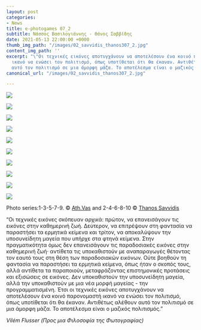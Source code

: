 ```yaml
---
layout: post
categories:
- News
title: e-photogames 07_2
subtitle: Νάσσος Βασιλογιάννης - Θάνος Σαββίδης
date: 2021-05-13 22:00:00 +0000
thumb_img_path: "/images/02_savvidis_thanos307_2.jpg"
content_img_path: ''
excerpt: "\"Oι τεχνικές εικόνες αποτυγχάνουν να αποτελέσουν ένα κοινό παρονομαστή
  ικανό να ενώσει τον πολιτισμό, όπως υποτίθεται ότι θα έκαναν. Αντιθέτως αλέθουν
  αυτό τον πολιτισμό σε μια άμορφη μάζα. Το αποτέλεσμα είναι ο μαζικός πολιτισμός.”"
canonical_url: "/images/02_savvidis_thanos307_2.jpg"

---
```

![](/images/01_vassiloyannis_nassos307_2.jpg)

![](/images/02_savvidis_thanos307_2.jpg)

![](/images/03_vassiloyannis_nassos307_2.jpg)

![](/images/04_savvidis_thanos307_2.jpg)

![](/images/05_vassiloyannis_nassos307_2.jpg)

![](/images/06_savvidis_thanos307_2.jpg)

![](/images/07_vassiloyannis_nassos307_2.jpg)

![](/images/08_savvidis_thanos307_2.jpg)

![](/images/09_vassiloyannis_nassos307_2.jpg)

![](/images/10_savvidis_thanos307_2.jpg)

Photo series:1-3-5-7-9. © <a href="https://www.facebook.com/ath.vas" target="blank">Ath.Vas</a>   and  2-4-6-8-10  © <a href="https://www.facebook.com/ThanosSa" target="blank">Thanos Savvidis</a>

“Οι τεχνικές εικόνες σκόπευαν αρχικά: πρώτον, να επανεισάγουν τις εικόνες στην καθημερινή ζωή. Δεύτερον, να επιτρέψουν στη φαντασία να παραστήσει τα ερμητικά κείμενα και τρίτον, να αποκαλύψουν την υποσυνείδητη μαγεία που υπήρχε στα φτηνά κείμενα. Στην πραγματικότητα όμως δεν επανεισάγουν τις παραδοσιακές εικόνες στην καθημερινή ζωή· αντίθετα τις υποκαθιστούν με αναπαραγωγές θέτοντας τον εαυτό τους στη θέση των παραδοσιακών εικόνων. Ούτε βοηθούν τη φαντασία να παραστήσει τα ερμητικά κείμενα, όπως ήταν ο σκοπός τους, αλλά αντίθετα τα παραποιούν, μεταφράζοντας επιστημονικές προτάσεις και εξισώσεις σε εικόνες. Δεν υποκαθιστούν την υποσυνείδητη μαγεία, αλλά την υποκαθιστούν με μια νέα μορφή μαγείας - την προγραμματισμένη. Έτσι οι τεχνικές εικόνες αποτυγχάνουν να αποτελέσουν ένα κοινό παρονομαστή ικανό να ενώσει τον πολιτισμό, όπως υποτίθεται ότι θα έκαναν. Αντιθέτως αλέθουν αυτό τον πολιτισμό σε μια άμορφη μάζα. Το αποτέλεσμα είναι ο μαζικός πολιτισμός.”

_Vilém Flusser (Προς μια Φιλοσοφία της Φωτογραφίας)_